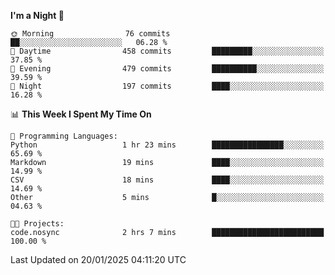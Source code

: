 <!--START_SECTION:waka-->
**I'm a Night 🦉** 

```text
🌞 Morning                76 commits          ██░░░░░░░░░░░░░░░░░░░░░░░   06.28 % 
🌆 Daytime                458 commits         █████████░░░░░░░░░░░░░░░░   37.85 % 
🌃 Evening                479 commits         ██████████░░░░░░░░░░░░░░░   39.59 % 
🌙 Night                  197 commits         ████░░░░░░░░░░░░░░░░░░░░░   16.28 % 
```


📊 **This Week I Spent My Time On** 

```text
💬 Programming Languages: 
Python                   1 hr 23 mins        ████████████████░░░░░░░░░   65.69 % 
Markdown                 19 mins             ████░░░░░░░░░░░░░░░░░░░░░   14.99 % 
CSV                      18 mins             ████░░░░░░░░░░░░░░░░░░░░░   14.69 % 
Other                    5 mins              █░░░░░░░░░░░░░░░░░░░░░░░░   04.63 % 

🐱‍💻 Projects: 
code.nosync              2 hrs 7 mins        █████████████████████████   100.00 % 
```


 Last Updated on 20/01/2025 04:11:20 UTC
<!--END_SECTION:waka-->
